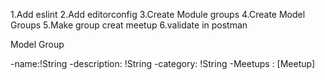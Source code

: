 1.Add eslint
2.Add editorconfig
3.Create Module groups
4.Create Model Groups
5.Make group creat meetup
6.validate in postman

Model Group

-name:!String
-description: !String
-category: !String
-Meetups : [Meetup]

 
